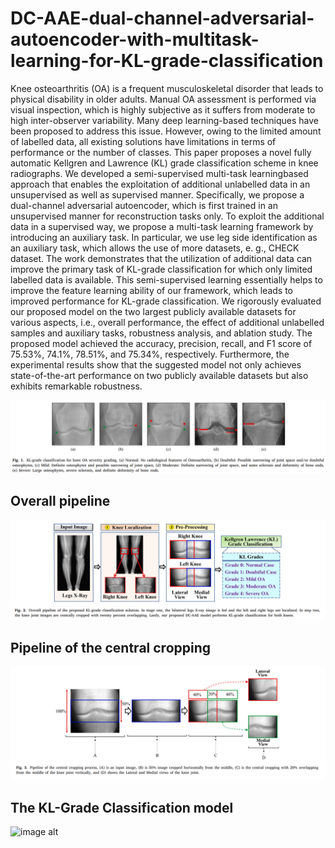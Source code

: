 # DC-AAE-dual-channel-adversarial-autoencoder-with-multitask-learning-for-KL-grade-classification

Knee osteoarthritis (OA) is a frequent musculoskeletal disorder that leads to physical disability in older adults. Manual OA assessment is performed via visual inspection, which is highly subjective as it suffers from moderate to high inter-observer variability. Many deep learning-based techniques have been proposed to address this issue. However, owing to the limited amount of labelled data, all existing solutions have limitations in terms of performance or the number of classes. This paper proposes a novel fully automatic Kellgren and Lawrence (KL) grade classification scheme in knee radiographs. We developed a semi-supervised multi-task learningbased approach that enables the exploitation of additional unlabelled data in an unsupervised as well as supervised manner. Specifically, we propose a dual-channel adversarial autoencoder, which is first trained in an unsupervised manner for reconstruction tasks only. To exploit the additional data in a supervised way, we propose a multi-task learning framework by introducing an auxiliary task. In particular, we use leg side identification as an auxiliary task, which allows the use of more datasets, e. g., CHECK dataset. The work demonstrates that the utilization of additional data can improve the primary task of KL-grade classification for which only limited labelled data is available. This semi-supervised learning essentially helps to improve the feature learning ability of our framework, which leads to improved performance for KL-grade classification. We rigorously evaluated our proposed model on the two largest publicly available datasets for various aspects, i.e., overall performance, the effect of additional unlabelled samples and auxiliary tasks, robustness analysis, and ablation study. The proposed model achieved the accuracy, precision, recall, and F1 score of 75.53%, 74.1%, 78.51%, and 75.34%, respectively. Furthermore, the experimental results show that the suggested model not only achieves state-of-the-art performance on two publicly available datasets but also exhibits remarkable robustness.

![image alt](https://github.com/Umar-Faroq/DC-AAE-dual-channel-adversarial-autoencoder-with-multitask-learning-for-KL-grade-classification/blob/main/Samples.PNG?raw=true)


## Overall pipeline
![image alt](https://github.com/Umar-Faroq/DC-AAE-dual-channel-adversarial-autoencoder-with-multitask-learning-for-KL-grade-classification/blob/main/Preprocessing.PNG?raw=true)

## Pipeline of the central cropping

![image alt](https://github.com/Umar-Faroq/DC-AAE-dual-channel-adversarial-autoencoder-with-multitask-learning-for-KL-grade-classification/blob/main/Central_crop.PNG?raw=true)

## The KL-Grade Classification model
![image alt]()


